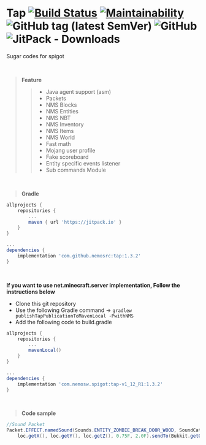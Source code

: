 # Tap [![Build Status](https://travis-ci.org/nemosrc/tap.svg?branch=master)](https://travis-ci.org/nemosrc/tap) [![Maintainability](https://api.codeclimate.com/v1/badges/5bfde0d9a7072c48b5b8/maintainability)](https://codeclimate.com/github/nemosrc/tap/maintainability) ![GitHub tag (latest SemVer)](https://img.shields.io/github/v/tag/nemosrc/tap) ![GitHub](https://img.shields.io/github/license/nemosrc/tap) ![JitPack - Downloads](https://img.shields.io/jitpack/dm/github/nemosrc/tap)
Sugar codes for spigot

<br>

> **Feature**
>> * Java agent support (asm)
>> * Packets
>> * NMS Blocks
>> * NMS Entities
>> * NMS NBT
>> * NMS Inventory
>> * NMS Items
>> * NMS World
>> * Fast math
>> * Mojang user profile
>> * Fake scoreboard
>> * Entity specific events listener
>> * Sub commands Module

<br>

> **Gradle**
```groovy
allprojects {
    repositories {
        ...
        maven { url 'https://jitpack.io' }
    }
}

...
dependencies {
    implementation 'com.github.nemosrc:tap:1.3.2'
}
```

<br>

**If you want to use net.minecraft.server implementation, Follow the instructions below**
* Clone this git repository
* Use the following Gradle command -> `gradlew publishTapPublicationToMavenLocal -PwithNMS`
* Add the following code to build.gradle
```groovy
allprojects {
    repositories {
        ...
        mavenLocal()
    }
}

...
dependencies {
    implementation 'com.nemosw.spigot:tap-v1_12_R1:1.3.2'
}
```

<br>

> **Code sample**
```java
//Sound Packet
Packet.EFFECT.namedSound(Sounds.ENTITY_ZOMBIE_BREAK_DOOR_WOOD, SoundCategory.MASTER, 
    loc.getX(), loc.getY(), loc.getZ(), 0.75F, 2.0F).sendTo(Bukkit.getOnlinePlayers());
```